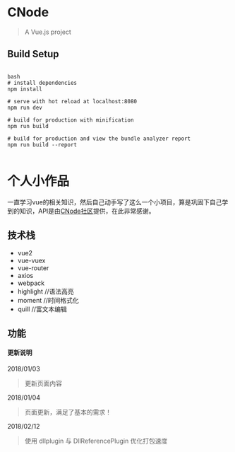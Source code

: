 # CNode

> A Vue.js project

## Build Setup

``` 

bash
# install dependencies
npm install

# serve with hot reload at localhost:8080
npm run dev

# build for production with minification
npm run build

# build for production and view the bundle analyzer report
npm run build --report


```

# 个人小作品 #
一直学习vue的相关知识，然后自己动手写了这么一个小项目，算是巩固下自己学到的知识，API是由[CNode社区](https://cnodejs.org/api)提供，在此非常感谢。

## 技术栈 ##


-  vue2
-  vue-vuex
-  vue-router
-  axios
-  webpack
-  highlight  //语法高亮
-  moment  //时间格式化
-  quill //富文本编辑

## 功能 ##

	

#### 更新说明

2018/01/03

> 更新页面内容

2018/01/04

> 页面更新，满足了基本的需求！

2018/02/12

> 使用 dllplugin 与 DllReferencePlugin 优化打包速度